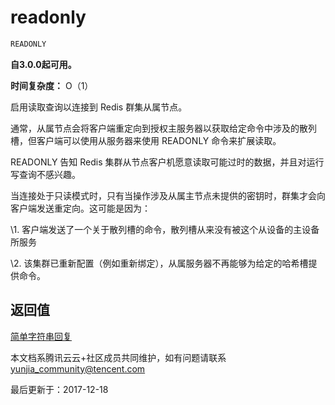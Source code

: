 # readonly

```javascript
READONLY
```

**自3.0.0起可用。**

**时间复杂度：** O（1）

启用读取查询以连接到 Redis 群集从属节点。

通常，从属节点会将客户端重定向到授权主服务器以获取给定命令中涉及的散列槽，但客户端可以使用从服务器来使用 READONLY 命令来扩展读取。

READONLY 告知 Redis 集群从节点客户机愿意读取可能过时的数据，并且对运行写查询不感兴趣。

当连接处于只读模式时，只有当操作涉及从属主节点未提供的密钥时，群集才会向客户端发送重定向。这可能是因为：

\1. 客户端发送了一个关于散列槽的命令，散列槽从来没有被这个从设备的主设备所服务

\2. 该集群已重新配置（例如重新绑定），从属服务器不再能够为给定的哈希槽提供命令。

## 返回值

[简单字符串回复](https://redis.io/topics/protocol#simple-string-reply)

本文档系腾讯云云+社区成员共同维护，如有问题请联系 yunjia_community@tencent.com

最后更新于：2017-12-18